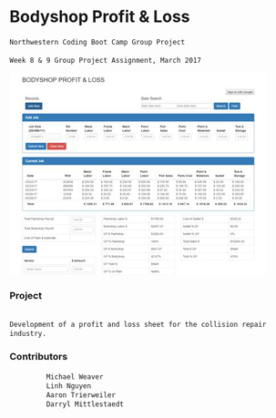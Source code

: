 # Bodyshop Profit & Loss

```
Northwestern Coding Boot Camp Group Project

Week 8 & 9 Group Project Assignment, March 2017

```
![Bodyshop Profit & Loss App](assets/images/bpl.jpg)

### Project
```

Development of a profit and loss sheet for the collision repair industry.

```

### Contributors 

```     
         Michael Weaver
         Linh Nguyen
         Aaron Trierweiler
         Darryl Mittlestaedt

```
